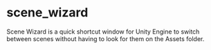 # scene_wizard
Scene Wizard is a quick shortcut window for Unity Engine to switch between scenes without having to look for them on the Assets folder.
